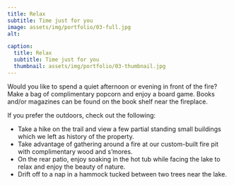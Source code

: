 ```yaml
---
title: Relax
subtitle: Time just for you
image: assets/img/portfolio/03-full.jpg
alt: 

caption:
  title: Relax
  subtitle: Time just for you
  thumbnail: assets/img/portfolio/03-thumbnail.jpg
---
```

Would you like to spend a quiet afternoon or evening in front of the fire?
Make a bag of complimentary popcorn and enjoy a board game. Books and/or
magazines can be found on the book shelf near the fireplace.<br>

If you prefer the outdoors, check out the following:
- Take a hike on the trail and view a few partial standing small buildings which we
left as history of the property.
- Take advantage of gathering around a fire at our custom-built fire pit with
complimentary wood and s’mores.
- On the rear patio, enjoy soaking in the hot tub while facing the lake to relax and
enjoy the beauty of nature.
- Drift off to a nap in a hammock tucked between two trees near the lake.

